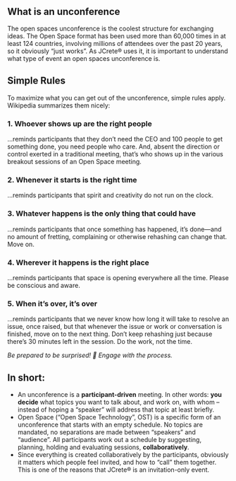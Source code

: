 # &nbsp;


## What is an unconference

The open spaces unconference is the coolest structure for exchanging ideas. The Open Space format has been used more than 60,000 times in at least 124 countries, involving millions of attendees over the past 20 years, so it obviously “just works”. As JCrete® uses it, it is important to understand what type of event an open spaces unconference is.

## Simple Rules

To maximize what you can get out of the unconference, simple rules apply. Wikipedia summarizes them nicely:

### 1. Whoever shows up are the right people

   …reminds participants that they don’t need the CEO and 100 people to get something done, you need people who care. And, absent the direction or control exerted in a traditional meeting, that’s who shows up in the various breakout sessions of an Open Space meeting.

### 2. Whenever it starts is the right time

   …reminds participants that spirit and creativity do not run on the clock.

### 3. Whatever happens is the only thing that could have

   …reminds participants that once something has happened, it’s done—and no amount of fretting, complaining or otherwise rehashing can change that. Move on.

### 4. Wherever it happens is the right place

   …reminds participants that space is opening everywhere all the time. Please be conscious and aware.

### 5. When it’s over, it’s over

   …reminds participants that we never know how long it will take to resolve an issue, once raised, but that whenever the issue or work or conversation is finished, move on to the next thing. Don’t keep rehashing just because there’s 30 minutes left in the session. Do the work, not the time.

_Be prepared to be surprised! 🙂 Engage with the process._

## In short:

* An unconference is a **participant-driven** meeting. In other words: **you decide** what topics you want to talk about, and work on, with whom – instead of hoping a “speaker” will address that topic at least briefly.
* Open Space (“Open Space Technology”, OST) is a specific form of an unconference that starts with an empty schedule. No topics are mandated, no separations are made between “speakers” and “audience”. All participants work out a schedule by suggesting, planning, holding and evaluating sessions, **collaboratively**.
* Since everything is created collaboratively by the participants, obviously it matters which people feel invited, and how to “call” them together. This is one of the reasons that JCrete® is an invitation-only event.
